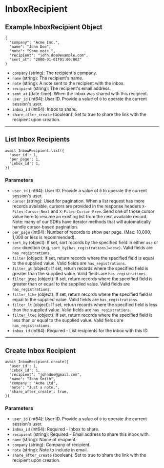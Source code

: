 # InboxRecipient

## Example InboxRecipient Object

```
{
  "company": "Acme Inc.",
  "name": "John Doe",
  "note": "Some note.",
  "recipient": "john.doe@example.com",
  "sent_at": "2000-01-01T01:00:00Z"
}
```

* `company` (string): The recipient's company.
* `name` (string): The recipient's name.
* `note` (string): A note sent to the recipient with the inbox.
* `recipient` (string): The recipient's email address.
* `sent_at` (date-time): When the Inbox was shared with this recipient.
* `user_id` (int64): User ID.  Provide a value of `0` to operate the current session's user.
* `inbox_id` (int64): Inbox to share.
* `share_after_create` (boolean): Set to true to share the link with the recipient upon creation.

---

## List Inbox Recipients

```
await InboxRecipient.list({
  'user_id': 1,
  'per_page': 1,
  'inbox_id': 1,
})
```


### Parameters

* `user_id` (int64): User ID.  Provide a value of `0` to operate the current session's user.
* `cursor` (string): Used for pagination.  When a list request has more records available, cursors are provided in the response headers `X-Files-Cursor-Next` and `X-Files-Cursor-Prev`.  Send one of those cursor value here to resume an existing list from the next available record.  Note: many of our SDKs have iterator methods that will automatically handle cursor-based pagination.
* `per_page` (int64): Number of records to show per page.  (Max: 10,000, 1,000 or less is recommended).
* `sort_by` (object): If set, sort records by the specified field in either `asc` or `desc` direction (e.g. `sort_by[has_registrations]=desc`). Valid fields are `has_registrations`.
* `filter` (object): If set, return records where the specified field is equal to the supplied value. Valid fields are `has_registrations`.
* `filter_gt` (object): If set, return records where the specified field is greater than the supplied value. Valid fields are `has_registrations`.
* `filter_gteq` (object): If set, return records where the specified field is greater than or equal to the supplied value. Valid fields are `has_registrations`.
* `filter_like` (object): If set, return records where the specified field is equal to the supplied value. Valid fields are `has_registrations`.
* `filter_lt` (object): If set, return records where the specified field is less than the supplied value. Valid fields are `has_registrations`.
* `filter_lteq` (object): If set, return records where the specified field is less than or equal to the supplied value. Valid fields are `has_registrations`.
* `inbox_id` (int64): Required - List recipients for the inbox with this ID.

---

## Create Inbox Recipient

```
await InboxRecipient.create({
  'user_id': 1,
  'inbox_id': 1,
  'recipient': "johndoe@gmail.com",
  'name': "John Smith",
  'company': "Acme Ltd",
  'note': "Just a note.",
  'share_after_create': true,
})
```


### Parameters

* `user_id` (int64): User ID.  Provide a value of `0` to operate the current session's user.
* `inbox_id` (int64): Required - Inbox to share.
* `recipient` (string): Required - Email address to share this inbox with.
* `name` (string): Name of recipient.
* `company` (string): Company of recipient.
* `note` (string): Note to include in email.
* `share_after_create` (boolean): Set to true to share the link with the recipient upon creation.
